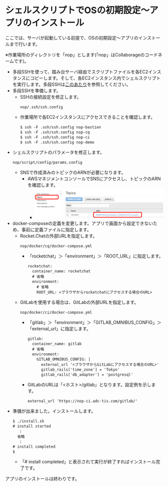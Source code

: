 シェルスクリプトでOSの初期設定～アプリのインストール
================================================================

ここでは、サーバが起動している前提で、OSの初期設定～アプリのインストールまで行います。

※作業場所のディレクトリを「nop」とします(「nop」はCollaborageのコードネームです)。

- 多段SSHを使って、踏み台サーバ経由でスクリプトファイルを各EC2インスタンスにコピーします。そして、各EC2インスタンス内でシェルスクリプトを実行します。多段SSHは[このあたり](https://www.google.co.jp/search?q=%E5%A4%9A%E6%AE%B5ssh&oq=%E5%A4%9A%E6%AE%B5ssh&gs_l=psy-ab.3..0i71k1l4.0.0.0.3362.0.0.0.0.0.0.0.0..0.0....0...1..64.psy-ab..0.0.0.vBzx5nON7hY)を参照してください。
- 多段SSHを準備します。
  - SSHの接続設定を修正します。
    ```
    nop/.ssh/ssh.config
    ```
  - 作業場所で各EC2インスタンスにアクセスできることを確認します。
    ```
    $ ssh -F .ssh/ssh.config nop-bastion
    $ ssh -F .ssh/ssh.config nop-cq
    $ ssh -F .ssh/ssh.config nop-ci
    $ ssh -F .ssh/ssh.config nop-demo
    ```
- シェルスクリプトのパラメータを修正します。
    ```
    nop/script/config/params.config
    ```
  - SNSで作成済みのトピックのARNが必要になります。
    - AWSマネジメントコンソールでSNSにアクセスし、トピックのARNを確認します。
      - ![SNSのトピックARN](images/aws-sns-topicarn.png)
- docker-composeの定義を変更します。アプリで画面から設定できないため、事前に定義ファイルに指定します。
  - Rocket.Chatの外部URLを指定します。
    ```
    nop/docker/cq/docker-compose.yml
    ```
    - 「rocketchat」＞「environment」＞「ROOT_URL」に指定します。
      ```
      rocketchat:
        container_name: rocketchat
        # 省略
        environment:
          # 省略
          ROOT_URL: <ブラウザからrocketchatにアクセスする場合のURL>
      ```
  - GitLabを使用する場合は、GitLabの外部URLを指定します。
    ```
    nop/docker/ci/docker-compose.yml
    ```
    - 「gitlab」＞「environment」＞「GITLAB_OMNIBUS_CONFIG」＞「external_url」に指定します。
      ```
      gitlab:
        container_name: gitlab
        # 省略
        environment:
          GITLAB_OMNIBUS_CONFIG: |
            external_url '<ブラウザからGitLabにアクセスする場合のURL>'
            gitlab_rails['time_zone'] = 'Tokyo'
            gitlab_rails['db_adapter'] = 'postgresql'
      ```
    - GitLabのURLは「<ホスト>/gitlab」となります。設定例を示します。
      ```
      external_url 'https://nop-ci.adc-tis.com/gitlab/'
      ```
- 準備が出来ました。インストールします。
  ```
  $ ./install.sh
  # install started
     :
    省略
     :
  # install completed
  $ 
  ```
  - 「# install completed」と表示されて実行が終了すればインストール完了です。

アプリのインストールは終わりです。
